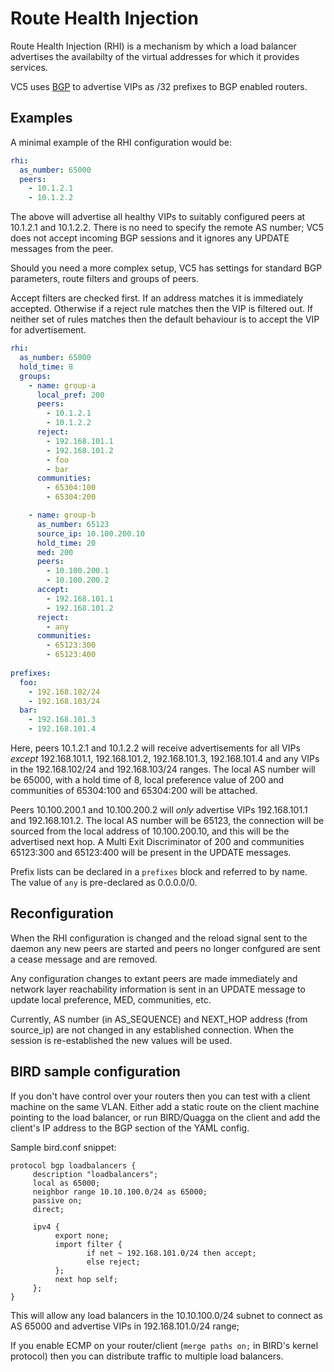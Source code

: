 # Route Health Injection

Route Health Injection (RHI) is a mechanism by which a load balancer
advertises the availabilty of the virtual addresses for which it
provides services.

VC5 uses [BGP](https://en.wikipedia.org/wiki/Border_Gateway_Protocol)
to advertise VIPs as /32 prefixes to BGP enabled routers.

## Examples

A minimal example of the RHI configuration would be:

```yaml
rhi:
  as_number: 65000
  peers:
    - 10.1.2.1
    - 10.1.2.2
```

The above will advertise all healthy VIPs to suitably configured peers
at 10.1.2.1 and 10.1.2.2. There is no need to specify the remote AS
number; VC5 does not accept incoming BGP sessions and it ignores any
UPDATE messages from the peer.

Should you need a more complex setup, VC5 has settings for standard
BGP parameters, route filters and groups of peers.

Accept filters are checked first. If an address matches it is
immediately accepted. Otherwise if a reject rule matches then the VIP
is filtered out. If neither set of rules matches then the default
behaviour is to accept the VIP for advertisement.


```yaml
rhi:
  as_number: 65000
  hold_time: 8
  groups:
    - name: group-a
      local_pref: 200
      peers:
        - 10.1.2.1
        - 10.1.2.2
      reject:
        - 192.168.101.1
        - 192.168.101.2
        - foo
        - bar
      communities:
        - 65304:100
        - 65304:200

    - name: group-b
      as_number: 65123
      source_ip: 10.100.200.10
      hold_time: 20
      med: 200
      peers:
        - 10.100.200.1
        - 10.100.200.2
      accept:
        - 192.168.101.1
        - 192.168.101.2
      reject:
        - any
      communities:
        - 65123:300
        - 65123:400
                
prefixes:
  foo:
    - 192.168.102/24
    - 192.168.103/24
  bar:
    - 192.168.101.3
    - 192.168.101.4
```

Here, peers 10.1.2.1 and 10.1.2.2 will receive advertisements for all
VIPs *except* 192.168.101.1, 192.168.101.2, 192.168.101.3,
192.168.101.4 and any VIPs in the 192.168.102/24 and 192.168.103/24
ranges. The local AS number will be 65000, with a hold time of 8,
local preference value of 200 and communities of 65304:100 and
65304:200 will be attached.

Peers 10.100.200.1 and 10.100.200.2 will *only* advertise VIPs
192.168.101.1 and 192.168.101.2. The local AS number will be 65123,
the connection will be sourced from the local address of
10.100.200.10, and this will be the advertised next hop. A Multi Exit
Discriminator of 200 and communities 65123:300 and 65123:400 will be
present in the UPDATE messages.

Prefix lists can be declared in a `prefixes` block and referred to by
name. The value of `any` is pre-declared as 0.0.0.0/0.

## Reconfiguration

When the RHI configuration is changed and the reload signal sent to
the daemon any new peers are started and peers no longer confgured are
sent a cease message and are removed.

Any configuration changes to extant peers are made immediately and
network layer reachability information is sent in an UPDATE message to
update local preference, MED, communities, etc.

Currently, AS number (in AS_SEQUENCE) and NEXT_HOP address (from
source_ip) are not changed in any established connection. When the
session is re-established the new values will be used.


## BIRD sample configuration

If you don't have control over your routers then you can test with a
client machine on the same VLAN. Either add a static route on the
client machine pointing to the load balancer, or run BIRD/Quagga on
the client and add the client's IP address to the BGP section of the
YAML config.

Sample bird.conf snippet:

```
protocol bgp loadbalancers {
     description "loadbalancers";
     local as 65000;
     neighbor range 10.10.100.0/24 as 65000;
     passive on;
     direct;

     ipv4 {
          export none;
          import filter {
                 if net ~ 192.168.101.0/24 then accept;
                 else reject;
          };
          next hop self;
     };
}
```

This will allow any load balancers in the 10.10.100.0/24 subnet to
connect as AS 65000 and advertise VIPs in 192.168.101.0/24 range;

If you enable ECMP on your router/client (`merge paths on;` in BIRD's
kernel protocol) then you can distribute traffic to multiple load
balancers.
